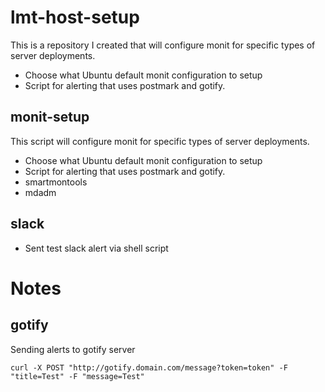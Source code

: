 # lmt-host-setup
This is a repository I created that will configure monit for specific types of server deployments.
* Choose what Ubuntu default monit configuration to setup
* Script for alerting that uses postmark and gotify.

## monit-setup
This script will configure monit for specific types of server deployments.
* Choose what Ubuntu default monit configuration to setup
* Script for alerting that uses postmark and gotify.
* smartmontools
* mdadm

## slack
* Sent test slack alert via shell script

# Notes
## gotify
Sending alerts to gotify server
```
curl -X POST "http://gotify.domain.com/message?token=token" -F "title=Test" -F "message=Test"
```